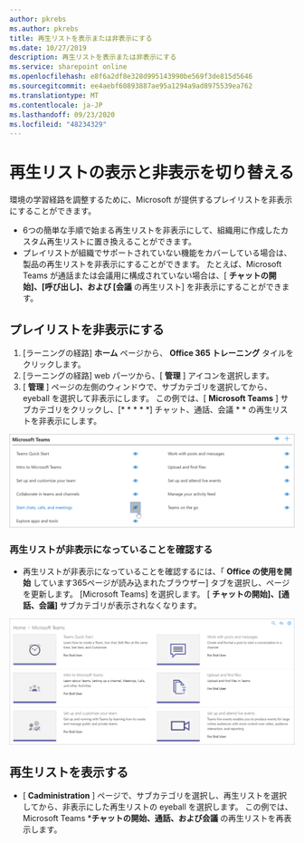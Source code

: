 ```yaml
---
author: pkrebs
ms.author: pkrebs
title: 再生リストを表示または非表示にする
ms.date: 10/27/2019
description: 再生リストを表示または非表示にする
ms.service: sharepoint online
ms.openlocfilehash: e8f6a2df8e328d995143990be569f3de815d5646
ms.sourcegitcommit: ee4aebf60893887ae95a1294a9ad8975539ea762
ms.translationtype: MT
ms.contentlocale: ja-JP
ms.lasthandoff: 09/23/2020
ms.locfileid: "48234329"
---
```

# <a name="hide-and-show-playlists"></a>再生リストの表示と非表示を切り替える

環境の学習経路を調整するために、Microsoft が提供するプレイリストを非表示にすることができます。 

- 6つの簡単な手順で始まる再生リストを非表示にして、組織用に作成したカスタム再生リストに置き換えることができます。
- プレイリストが組織でサポートされていない機能をカバーしている場合は、製品の再生リストを非表示にすることができます。 たとえば、Microsoft Teams が通話または会議用に構成されていない場合は、[ **チャットの開始]、[呼び出し]、および [会議** の再生リスト] を非表示にすることができます。 

## <a name="hide-a-playlist"></a>プレイリストを非表示にする

1. [ラーニングの経路] **ホーム** ページから、 **Office 365 トレーニング** タイルをクリックします。
2. [ラーニングの経路] web パーツから、[ **管理** ] アイコンを選択します。 
3. [ **管理** ] ページの左側のウィンドウで、サブカテゴリを選択してから、eyeball を選択して非表示にします。 この例では、[ **Microsoft Teams** ] サブカテゴリをクリックし、[* * * * *] チャット、通話、会議 * * の再生リストを非表示にします。  

![cg-hideplaylist.png](media/cg-hideplaylist.png)

### <a name="verify-the-playlist-is-hidden"></a>再生リストが非表示になっていることを確認する
- 再生リストが非表示になっていることを確認するには、「 **Office の使用を開始** しています365ページが読み込まれたブラウザー] タブを選択し、ページを更新します。 [Microsoft Teams] を選択します。 [ **チャットの開始]、[通話、会議]** サブカテゴリが表示されなくなります。 

![cg-hideplaylistrefresh.png](media/cg-hideplaylistrefresh.png)

## <a name="unhide-a-playlist"></a>再生リストを表示する

- [ **Cadministration** ] ページで、サブカテゴリを選択し、再生リストを選択してから、非表示にした再生リストの eyeball を選択します。 この例では、Microsoft Teams ***チャットの開始、通話、および会議** の再生リストを再表示します。   

